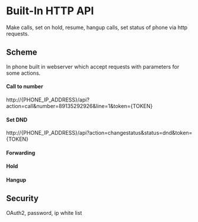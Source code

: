 

# Built-In HTTP API

Make calls, set on hold, resume, hangup calls, set status of phone via http requests.


## Scheme

In phone built in webserver which accept requests with parameters for some actions.



#### Call to number

http://{PHONE_IP_ADDRESS}/api?action=call&number=89135292926&line=1&token={TOKEN}

#### Set DND

http://{PHONE_IP_ADDRESS}/api?action=changestatus&status=dnd&token={TOKEN}

#### Forwarding

#### Hold

#### Hangup


## Security

OAuth2, password, ip white list
